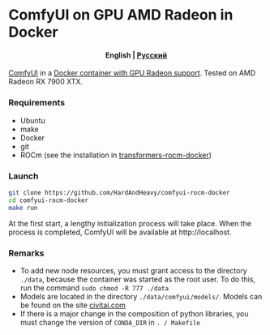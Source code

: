 # ComfyUI on GPU AMD Radeon in Docker

<h4 align="center">
    <p>
        <b>English</b> |
        <a href="https://github.com/HardAndHeavy/comfyui-rocm-docker/blob/main/docs/README_ru.md">Русский</a>
    </p>
</h4>

[ComfyUI](https://github.com/comfyanonymous/ComfyUI) in a [Docker container with GPU Radeon support](https://hub.docker.com/repository/docker/hardandheavy/comfyui-rocm/general). Tested on AMD Radeon RX 7900 XTX.

### Requirements
- Ubuntu
- make
- Docker
- git
- ROCm (see the installation in [transformers-rocm-docker](https://github.com/HardAndHeavy/transformers-rocm-docker?tab=readme-ov-file#install-rocm))

### Launch
```bash
git clone https://github.com/HardAndHeavy/comfyui-rocm-docker
cd comfyui-rocm-docker
make run
```

At the first start, a lengthy initialization process will take place. When the process is completed, ComfyUI will be available at http://localhost.

### Remarks          
- To add new node resources, you must grant access to the directory `./data`, because the container was started as the root user. To do this, run the command `sudo chmod -R 777 ./data`
- Models are located in the directory `./data/comfyui/models/`. Models can be found on the site [civitai.com](https://civitai.com/)
- If there is a major change in the composition of python libraries, you must change the version of `CONDA_DIR` in `. / Makefile`
